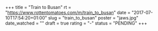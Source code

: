 +++
title = "Train to Busan"
rt = "https://www.rottentomatoes.com/m/train_to_busan"
date = "2017-07-10T17:54:20+01:00"
slug = "train_to_busan"
poster = "jaws.jpg"
date_watched = ""
draft = true
rating = "-"
status = "PENDING"
+++